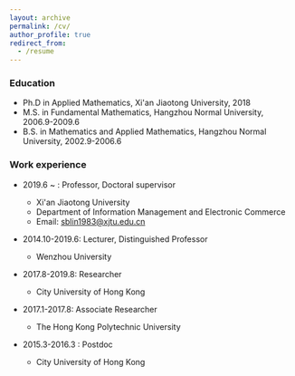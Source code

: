 ```yaml
---
layout: archive
permalink: /cv/
author_profile: true
redirect_from:
  - /resume
---
```


### Education

* Ph.D in Applied Mathematics, Xi'an Jiaotong University, 2018  
* M.S. in Fundamental Mathematics, Hangzhou Normal University, 2006.9-2009.6 
* B.S. in Mathematics and Applied Mathematics, Hangzhou Normal University, 2002.9-2006.6

### Work experience
* 2019.6 ~ :  Professor,  Doctoral supervisor
  * Xi'an Jiaotong University
  * Department of Information Management and Electronic Commerce
  * Email: sblin1983@xjtu.edu.cn
* 2014.10-2019.6: Lecturer, Distinguished Professor
  * Wenzhou University

* 2017.8-2019.8: Researcher
  * City University of Hong Kong
* 2017.1-2017.8:  Associate Researcher
  *  The Hong Kong Polytechnic University

* 2015.3-2016.3 :  Postdoc

  * City University of Hong Kong

    

